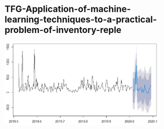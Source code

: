 # TFG-Application-of-machine-learning-techniques-to-a-practical-problem-of-inventory-reple
![imagen](Results/BombillosARIMAFuturo.PNG)
